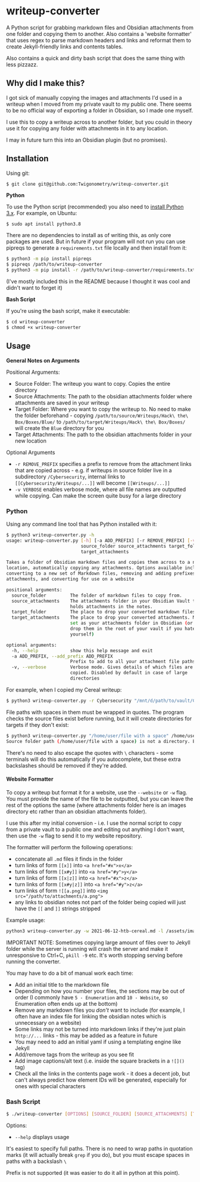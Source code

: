 # writeup-converter

A Python script for grabbing markdown files and Obsidian attachments from one folder and copying them to another. Also contains a 'website formatter' that uses regex to parse markdown headers and links and reformat them to create Jekyll-friendly links and contents tables.

Also contains a quick and dirty bash script that does the same thing with less pizzazz.

## Why did I make this?

I got sick of manually copying the images and attachments I'd used in a writeup when I moved from my private vault to my public one. There seems to be no official way of exporting a folder in Obsidian, so I made one myself.

I use this to copy a writeup across to another folder, but you could in theory use it for copying any folder with attachments in it to any location.

I may in future turn this into an Obsidian plugin (but no promises).

## Installation

Using git:

```
$ git clone git@github.com:Twigonometry/writeup-converter.git
```

**Python**

To use the Python script (recommended) you also need to [install Python 3.x](https://www.python.org/downloads/). For example, on Ubuntu:

```bash
$ sudo apt install python3.8
```

There are no dependencies to install as of writing this, as only core packages are used. But in future if your program will not run you can use pipreqs to generate a `requirements.txt` file locally and then install from it:

```bash
$ python3 -m pip install pipreqs
$ pipreqs /path/to/writeup-converter
$ python3 -m pip install -r /path/to/writeup-converter/requirements.txt
```

(I've mostly included this in the README because I thought it was cool and didn't want to forget it)

**Bash Script**

If you're using the bash script, make it executable:

```bash
$ cd writeup-converter
$ chmod +x writeup-converter
```

## Usage

**General Notes on Arguments**

Positional Arguments:
- Source Folder: The writeup you want to copy. Copies the entire directory
- Source Attachments: The path to the obsidian attachments folder where attachments are saved in your writeup
- Target Folder: Where you want to copy the writeup to. No need to make the folder beforehand - copying `/path/to/source/Writeups/Hack\ the\ Box/Boxes/Blue/` to `/path/to/target/Writeups/Hack\ the\ Box/Boxes/` will create the `Blue` directory for you
- Target Attachments: The path to the obsidian attachments folder in your new location

Optional Arguments
- `-r REMOVE_PREFIX` specifies a prefix to remove from the attachment links that are copied across - e.g. if writeups in source folder live in a subdirectory `/Cybersecurity`, internal links to `[[Cybersecurity/Writeups/...]]` will become `[[Writeups/...]]`
- `-v VERBOSE` enables verbose mode, where all file names are outputted while copying. Can make the screen quite busy for a large directory

### Python

Using any command line tool that has Python installed with it:

```bash
$ python3 writeup-converter.py -h
usage: writeup-converter.py [-h] [-a ADD_PREFIX] [-r REMOVE_PREFIX] [-v]
                            source_folder source_attachments target_folder
                            target_attachments

Takes a folder of Obsidian markdown files and copies them across to a new
location, automatically copying any attachments. Options available include
converting to a new set of Markdown files, removing and adding prefixes to
attachments, and converting for use on a website

positional arguments:
  source_folder         The folder of markdown files to copy from.
  source_attachments    The attachments folder in your Obsidian Vault that
                        holds attachments in the notes.
  target_folder         The place to drop your converted markdown files
  target_attachments    The place to drop your converted attachments. Must be
                        set as your attachments folder in Obsidian (or just
                        drop them in the root of your vault if you hate
                        yourself)

optional arguments:
  -h, --help            show this help message and exit
  -a ADD_PREFIX, --add_prefix ADD_PREFIX
                        Prefix to add to all your attachment file paths.
  -v, --verbose         Verbose mode. Gives details of which files are being
                        copied. Disabled by default in case of large
                        directories
```

For example, when I copied my Cereal writeup:

```bash
$ python3 writeup-converter.py -r Cybersecurity "/mnt/d/path/to/vault/Cybersecurity/Writeups/Hack the Box/Boxes/Cereal" /mnt/d/path/to/vault/Attachments/ "/mnt/d/OneDrive/OneDrive/Documents/Cybersecurity-Notes/Writeups/Hack the Box/Boxes/Cereal" /mnt/d/OneDrive/OneDrive/Documents/Cybersecurity-Notes/Attachments/
```

File paths with spaces in them must be wrapped in quotes. The program checks the source files exist before running, but it will create directories for targets if they don't exist:

```bash
$ python3 writeup-converter.py "/home/user/file with a space" /home/user/notreal /home/user/target/ /home/user/target-attachments/
Source folder path (/home/user/file with a space) is not a directory. Exiting
```

There's no need to also escape the quotes with `\` characters - some terminals will do this automatically if you autocomplete, but these extra backslashes should be removed if they're added.

#### Website Formatter

To copy a writeup but format it for a website, use the `--website` or `-w` flag. You must provide the name of the file to be outputted, but you can leave the rest of the options the same (where attachments folder here is an images directory etc rather than an obsidian attachments folder).

I use this after my initial conversion - i.e. I use the normal script to copy from a private vault to a public one and editing out anything I don't want, then use the `-w` flag to send it to my website repository.

The formatter will perform the following operations:
- concatenate all `.md` files it finds in the folder
- turn links of form `[[x]]` into `<a href="#x">x</a>`
- turn links of form `[[x#y]]` into `<a href="#y">y</a>`
- turn links of form `[[x|z]]` into `<a href="#x">z</a>`
- turn links of form `[[x#y|z]]` into `<a href="#y">z</a>`
- turn links of form `![[a.png]]` into `<img src="/path/to/attachments/a.png">`
- any links to obsidian notes not part of the folder being copied will just have the `[[` and `]]` strings stripped

Example usage:

```bash
python3 writeup-converter.py -w 2021-06-12-htb-cereal.md -l /assets/images/blogs "../Cybersecurity-Notes/Writeups/Hack the Box/Boxes/Cereal/" "../Cybersecurity-Notes/Attachments/" "/mnt/d/OneDrive/OneDrive/Personal Site/mac-goodwin.com/mac-goodwin/blog/HTB/_posts/" "/mnt/d/OneDrive/OneDrive/Personal Site/mac-goodwin.com/mac-goodwin/assets/images/blogs/"
```

IMPORTANT NOTE: Sometimes copying large amount of files over to Jekyll folder while the server is running will crash the server and make it unresponsive to Ctrl+C, `pkill -9` etc. It's worth stopping serving before running the converter.

You may have to do a bit of manual work each time:
- Add an initial title to the markdown file
- Depending on how you number your files, the sections may be out of order (I commonly have `5 - Enumeration` and `10 - Website`, so Enumeration often ends up at the bottom)
- Remove any markdown files you *don't* want to include (for example, I often have an index file for linking the obsidian notes which is unnecessary on a website)
- Some links may not be turned into markdown links if they're just plain `http://...` links - this may be added as a feature in future
- You may need to add an initial yaml if using a templating engine like Jekyll
- Add/remove tags from the writeup as you see fit
- Add image captions/alt text (i.e. inside the square brackets in a `![]()` tag)
- Check all the links in the contents page work - it does a decent job, but can't always predict how element IDs will be generated, especially for ones with special characters

### Bash Script

```bash
$ ./writeup-converter [OPTIONS] [SOURCE_FOLDER] [SOURCE_ATTACHMENTS] [TARGET_FOLDER] [TARGET_ATTACHMENTS]
```

Options:
- `--help` displays usage

It's easiest to specify full paths. There is no need to wrap paths in quotation marks (it will actually break `grep` if you do), but you must escape spaces in paths with a backslash `\`

Prefix is not supported (it was easier to do it all in python at this point).